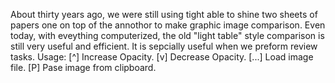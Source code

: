 About thirty years ago, we were still using tight able to shine two sheets of papers one on top of the annothor to make graphic image comparison. Even today, with eveything computerized, the old "light table" style comparison is still very useful and efficient. It is sepcially useful when we preform review tasks.
Usage:
[^] Increase Opacity.
[v] Decrease Opacity.
[...] Load image file.
[P] Pase image from clipboard.
